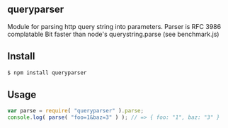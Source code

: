 ## queryparser

Module for parsing http query string into parameters. 
Parser is RFC 3986 complatable
Bit faster than node's querystring.parse (see benchmark.js)

## Install

```bash
$ npm install queryparser
```

## Usage

 ```js
var parse = require( "queryparser" ).parse;
console.log( parse( "foo=1&baz=3" ) ); // => { foo: "1", baz: "3" }
```
